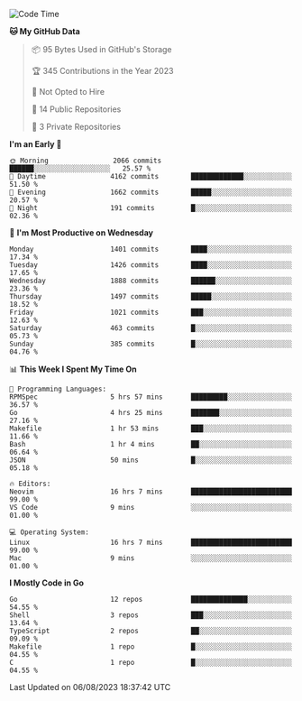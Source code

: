 <!--START_SECTION:waka-->
![Code Time](http://img.shields.io/badge/Code%20Time-103%20hrs%2037%20mins-blue)

**🐱 My GitHub Data** 

> 📦 95 Bytes Used in GitHub's Storage 
 > 
> 🏆 345 Contributions in the Year 2023
 > 
> 🚫 Not Opted to Hire
 > 
> 📜 14 Public Repositories 
 > 
> 🔑 3 Private Repositories 
 > 
**I'm an Early 🐤** 

```text
🌞 Morning                2066 commits        ██████░░░░░░░░░░░░░░░░░░░   25.57 % 
🌆 Daytime                4162 commits        █████████████░░░░░░░░░░░░   51.50 % 
🌃 Evening                1662 commits        █████░░░░░░░░░░░░░░░░░░░░   20.57 % 
🌙 Night                  191 commits         █░░░░░░░░░░░░░░░░░░░░░░░░   02.36 % 
```
📅 **I'm Most Productive on Wednesday** 

```text
Monday                   1401 commits        ████░░░░░░░░░░░░░░░░░░░░░   17.34 % 
Tuesday                  1426 commits        ████░░░░░░░░░░░░░░░░░░░░░   17.65 % 
Wednesday                1888 commits        ██████░░░░░░░░░░░░░░░░░░░   23.36 % 
Thursday                 1497 commits        █████░░░░░░░░░░░░░░░░░░░░   18.52 % 
Friday                   1021 commits        ███░░░░░░░░░░░░░░░░░░░░░░   12.63 % 
Saturday                 463 commits         █░░░░░░░░░░░░░░░░░░░░░░░░   05.73 % 
Sunday                   385 commits         █░░░░░░░░░░░░░░░░░░░░░░░░   04.76 % 
```


📊 **This Week I Spent My Time On** 

```text
💬 Programming Languages: 
RPMSpec                  5 hrs 57 mins       █████████░░░░░░░░░░░░░░░░   36.57 % 
Go                       4 hrs 25 mins       ███████░░░░░░░░░░░░░░░░░░   27.16 % 
Makefile                 1 hr 53 mins        ███░░░░░░░░░░░░░░░░░░░░░░   11.66 % 
Bash                     1 hr 4 mins         ██░░░░░░░░░░░░░░░░░░░░░░░   06.64 % 
JSON                     50 mins             █░░░░░░░░░░░░░░░░░░░░░░░░   05.18 % 

🔥 Editors: 
Neovim                   16 hrs 7 mins       █████████████████████████   99.00 % 
VS Code                  9 mins              ░░░░░░░░░░░░░░░░░░░░░░░░░   01.00 % 

💻 Operating System: 
Linux                    16 hrs 7 mins       █████████████████████████   99.00 % 
Mac                      9 mins              ░░░░░░░░░░░░░░░░░░░░░░░░░   01.00 % 
```

**I Mostly Code in Go** 

```text
Go                       12 repos            ██████████████░░░░░░░░░░░   54.55 % 
Shell                    3 repos             ███░░░░░░░░░░░░░░░░░░░░░░   13.64 % 
TypeScript               2 repos             ██░░░░░░░░░░░░░░░░░░░░░░░   09.09 % 
Makefile                 1 repo              █░░░░░░░░░░░░░░░░░░░░░░░░   04.55 % 
C                        1 repo              █░░░░░░░░░░░░░░░░░░░░░░░░   04.55 % 
```




 Last Updated on 06/08/2023 18:37:42 UTC
<!--END_SECTION:waka-->
